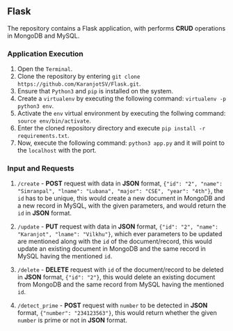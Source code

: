 ## Flask

The repository contains a Flask application, with performs **CRUD** operations in MongoDB and MySQL.

### Application Execution

  1. Open the `Terminal`.
  2. Clone the repository by entering `git clone https://github.com/KaranjotSV/Flask.git`.
  3. Ensure that `Python3` and `pip` is installed on the system.
  4. Create a `virtualenv` by executing the following command: `virtualenv -p python3 env`.
  5. Activate the `env` virtual environment by executing the follwing command: `source env/bin/activate`.
  6. Enter the cloned repository directory and execute `pip install -r requirements.txt`.
  7. Now, execute the following command: `python3 app.py` and it will point to the `localhost` with the port.

### Input and Requests

  1. `/create` - **POST** request with data in **JSON** format, `{"id": "2", "name": "Simranpal", "lname": "Lubana", "major": "CSE", "year": "4th"}`, the `id` has to be unique, this would create a new document in MongoDB and a new record in MySQL, with the given parameters, and would return the `id` in **JSON** format.
  
  2. `/update` - **PUT** request with data in **JSON** format, `{"id": "2", "name": "Karanjot", "lname": "Vilkhu"}`, which ever parameters to be updated are mentioned along with the `id` of the document/record, this would update an existing document in MongoDB and the same record in MySQL having the mentioned `id`.
  
  3. `/delete` - **DELETE** request with `id` of the document/record to be deleted in **JSON** format, `{"id": "2"}`, this would delete an existing document from MongoDB and the same record from MySQL having the mentioned `id`.
  
  4. `/detect_prime` - **POST** request with `number` to be detected in **JSON** format, `{"number": "234123563"}`, this would return whether the given `number` is prime or not in **JSON** format.
  
